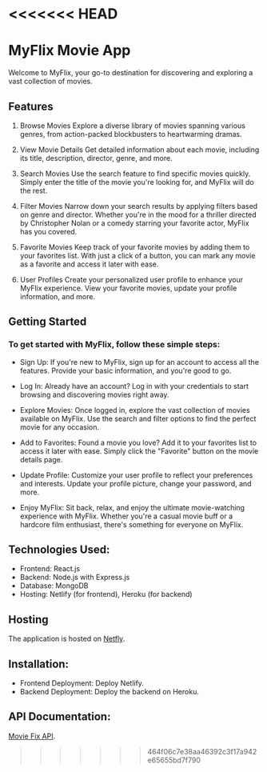 <<<<<<< HEAD
=======
# MyFlix Movie App
Welcome to MyFlix, your go-to destination for discovering and exploring a vast collection of movies.

## Features
1. Browse Movies
Explore a diverse library of movies spanning various genres, from action-packed blockbusters to heartwarming dramas.

2. View Movie Details
Get detailed information about each movie, including its title, description, director, genre, and more.

3. Search Movies
Use the search feature to find specific movies quickly. Simply enter the title of the movie you're looking for, and MyFlix will do the rest.

4. Filter Movies
Narrow down your search results by applying filters based on genre and director. Whether you're in the mood for a thriller directed by Christopher Nolan or a comedy starring your favorite actor, MyFlix has you covered.

5. Favorite Movies
Keep track of your favorite movies by adding them to your favorites list. With just a click of a button, you can mark any movie as a favorite and access it later with ease.

6. User Profiles
Create your personalized user profile to enhance your MyFlix experience. View your favorite movies, update your profile information, and more.

## Getting Started
### To get started with MyFlix, follow these simple steps:

- Sign Up: If you're new to MyFlix, sign up for an account to access all the features. Provide your basic information, and you're good to go.

- Log In: Already have an account? Log in with your credentials to start browsing and discovering movies right away.

- Explore Movies: Once logged in, explore the vast collection of movies available on MyFlix. Use the search and filter options to find the perfect movie for any occasion.

- Add to Favorites: Found a movie you love? Add it to your favorites list to access it later with ease. Simply click the "Favorite" button on the movie details page.

- Update Profile: Customize your user profile to reflect your preferences and interests. Update your profile picture, change your password, and more.

- Enjoy MyFlix: Sit back, relax, and enjoy the ultimate movie-watching experience with MyFlix. Whether you're a casual movie buff or a hardcore film enthusiast, there's something for everyone on MyFlix.

## Technologies Used:

- Frontend: React.js
- Backend: Node.js with Express.js
- Database: MongoDB
- Hosting: Netlify (for frontend), Heroku (for backend)

## Hosting

The application is hosted on [Netfly](https://movieflx.netlify.app/login "MovieFlix HomePage").

## Installation: 

- Frontend Deployment: Deploy Netlify.
- Backend Deployment: Deploy the backend on Heroku.

## API Documentation: 

[Movie Fix API](https://github.com/khafiz12/movie_api "API link on github").
>>>>>>> 464f06c7e38aa46392c3f17a942e65655bd7f790
